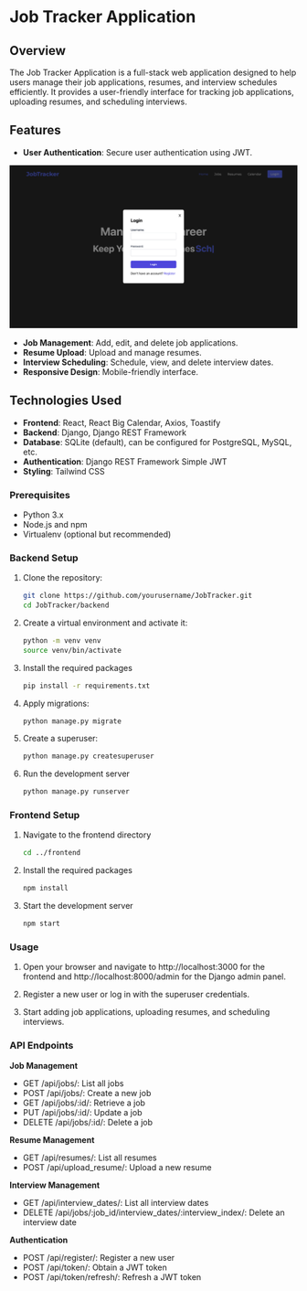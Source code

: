 # Job Tracker Application

## Overview
The Job Tracker Application is a full-stack web application designed to help users manage their job applications, resumes, and interview schedules efficiently. It provides a user-friendly interface for tracking job applications, uploading resumes, and scheduling interviews.

## Features
- **User Authentication**: Secure user authentication using JWT.

![Login Page](./gitimages/first.png)

- **Job Management**: Add, edit, and delete job applications.
- **Resume Upload**: Upload and manage resumes.
- **Interview Scheduling**: Schedule, view, and delete interview dates.
- **Responsive Design**: Mobile-friendly interface.

## Technologies Used
- **Frontend**: React, React Big Calendar, Axios, Toastify
- **Backend**: Django, Django REST Framework
- **Database**: SQLite (default), can be configured for PostgreSQL, MySQL, etc.
- **Authentication**: Django REST Framework Simple JWT
- **Styling**: Tailwind CSS

### Prerequisites
- Python 3.x
- Node.js and npm
- Virtualenv (optional but recommended)

### Backend Setup
1. Clone the repository:
   ```bash
   git clone https://github.com/yourusername/JobTracker.git
   cd JobTracker/backend

2. Create a virtual environment and activate it:
   ```bash
   python -m venv venv
   source venv/bin/activate 

3. Install the required packages
   ```bash
   pip install -r requirements.txt

4. Apply migrations:
   ```bash
   python manage.py migrate

5. Create a superuser:
   ```bash
   python manage.py createsuperuser

6. Run the development server
   ```bash
   python manage.py runserver

### Frontend Setup
1. Navigate to the frontend directory
   ```bash
   cd ../frontend

2. Install the required packages
   ```bash
   npm install

3. Start the development server
   ```bash
   npm start

### Usage
1. Open your browser and navigate to http://localhost:3000 for the frontend and http://localhost:8000/admin for the Django admin panel.

2. Register a new user or log in with the superuser credentials.

3. Start adding job applications, uploading resumes, and scheduling interviews.

### API Endpoints
**Job Management**
  - GET /api/jobs/: List all jobs
  - POST /api/jobs/: Create a new job
  - GET /api/jobs/:id/: Retrieve a job
  - PUT /api/jobs/:id/: Update a job
  - DELETE /api/jobs/:id/: Delete a job

**Resume Management**
  - GET /api/resumes/: List all resumes
  - POST /api/upload_resume/: Upload a new resume

**Interview Management**
  - GET /api/interview_dates/: List all interview dates
  - DELETE /api/jobs/:job_id/interview_dates/:interview_index/: Delete an interview date

**Authentication**
  - POST /api/register/: Register a new user
  - POST /api/token/: Obtain a JWT token
  - POST /api/token/refresh/: Refresh a JWT token
